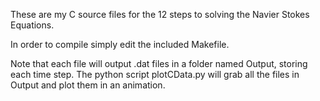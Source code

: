 These are my C source files for the 12 steps to solving the Navier Stokes Equations.

In order to compile simply edit the included Makefile.

Note that each file will output .dat files in a folder named Output, storing each time step. The python script plotCData.py will grab all the files in Output and plot them in an animation.

